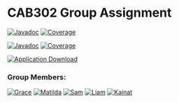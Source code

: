 <h1>CAB302 Group Assignment</h1>

[![Javadoc](https://img.shields.io/badge/Javadoc-online-brightgreen)](https://cab302-team.github.io/Cab302-teams-project/javadoc/index.html)
[![Coverage](https://img.shields.io/badge/Coverage-online-brightgreen)](https://cab302-team.github.io/Cab302-teams-project/coverage/index.html)

[![Javadoc](https://img.shields.io/badge/Javadoc%20PDF-online-brightgreen)](https://cab302-team.github.io/Cab302-teams-project/pdfs/javadoc.pdf)
[![Coverage](https://img.shields.io/badge/Coverage%20PDF-online-brightgreen)](https://cab302-team.github.io/Cab302-teams-project/pdfs/test-coverage.pdf)

[![Application Download](https://img.shields.io/badge/Application%20.exe-online-brightgreen)](https://github.com/cab302-team/Cab302-teams-project/raw/release/MyApp.exe)

<h3> Group Members: </h3>

[![Grace](https://img.shields.io/badge/-Grace-915700?style=for-the-badge&logo=github&logoColor=white)](https://github.com/Clarkson1415)
[![Matilda](https://img.shields.io/badge/-Matilda-915700?style=for-the-badge&logo=github&logoColor=white)](https://github.com/matilda-greening)
[![Sam](https://img.shields.io/badge/-Sam-915700?style=for-the-badge&logo=github&logoColor=white)](https://github.com/SamLianos)
[![Liam](https://img.shields.io/badge/-Liam-915700?style=for-the-badge&logo=github&logoColor=white)](https://github.com/LC-QUT)
[![Kainat](https://img.shields.io/badge/-Kainat-915700?style=for-the-badge&logo=github&logoColor=white)](https://github.com/Kainat-10)
